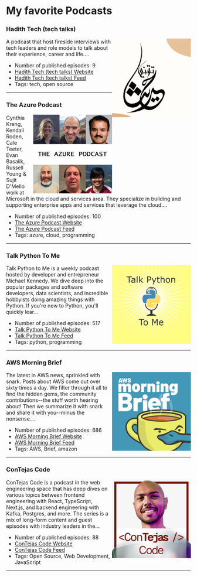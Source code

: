 # My favorite Podcasts



<h3 id="hadith-tech-tech-talks">Hadith Tech (tech talks)</h3>

<img align="right" width="215" height="215" src="./generated/images/hadith-tech-tech-talks.jpg" />

A podcast that host fireside interviews with tech leaders and role models to talk about their experience, career and life....

* Number of published episodes: 9
* [Hadith Tech (tech talks) Website](https://podcasters.spotify.com/pod/show/hadith-tech-en)
* [Hadith Tech (tech talks) Feed](https://anchor.fm/s/72e08798/podcast/rss)
* Tags: tech, open source

----

<h3 id="the-azure-podcast">The Azure Podcast</h3>

<img align="right" width="215" height="215" src="./generated/images/the-azure-podcast.jpg" />

Cynthia Kreng, Kendall Roden, Cale Teeter, Evan Basalik, Russell Young & Sujit D'Mello work at Microsoft in the cloud and services area. They specialize in building and supporting enterprise apps and services that leverage the cloud....

* Number of published episodes: 100
* [The Azure Podcast Website](http://azpodcast.azurewebsites.net/)
* [The Azure Podcast Feed](http://feeds.feedburner.com/TheAzurePodcast)
* Tags: azure, cloud, programming

----

<h3 id="talk-python-to-me">Talk Python To Me</h3>

<img align="right" width="215" height="215" src="./generated/images/talk-python-to-me.jpg" />

Talk Python to Me is a weekly podcast hosted by developer and entrepreneur Michael Kennedy. We
            dive deep into the popular packages and software developers, data scientists, and incredible hobbyists doing
            amazing things with Python. If you're new to Python, you'll quickly lear...

* Number of published episodes: 517
* [Talk Python To Me Website](https://talkpython.fm/)
* [Talk Python To Me Feed](https://talkpython.fm/episodes/rss)
* Tags: python, programming

----

<h3 id="aws-morning-brief">AWS Morning Brief</h3>

<img align="right" width="215" height="215" src="./generated/images/aws-morning-brief.jpg" />

The latest in AWS news, sprinkled with snark. Posts about AWS come out over sixty times a day. We filter through it all to find the hidden gems, the community contributions--the stuff worth hearing about! Then we summarize it with snark and share it with you--minus the nonsense....

* Number of published episodes: 686
* [AWS Morning Brief Website](https://www.lastweekinaws.com)
* [AWS Morning Brief Feed](https://feeds.transistor.fm/aws-morning-brief)
* Tags: AWS, Brief, amazon

----

<h3 id="contejas-code">ConTejas Code</h3>

<img align="right" width="215" height="215" src="./generated/images/contejas-code.jpeg" />

ConTejas Code is a podcast in the web engineering space that has deep dives on various topics between frontend engineering with React, TypeScript, Next.js, and backend engineering with Kafka, Postgres, and more. The series is a mix of long-form content and guest episodes with industry leaders in the...

* Number of published episodes: 88
* [ConTejas Code Website](https://shows.acast.com/contejas-code)
* [ConTejas Code Feed](https://feeds.acast.com/public/shows/655148df2861630012a1d01b)
* Tags: Open Source, Web Development, JavaScript

----


